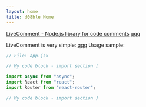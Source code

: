```yaml
---
layout: home
title: d08ble Home
---
```

[LiveComment - Node.js library for code comments](https://d08ble.github.com/livecomment)
<a href="/">qqq</a>

LiveComment is very simple:
<a href="/">qqq</a>
Usage sample:
```javascript
// File: app.jsx

// My code block - import section [

import async from "async";
import React from "react";
import Router from "react-router";

// My code block - import section ]
```